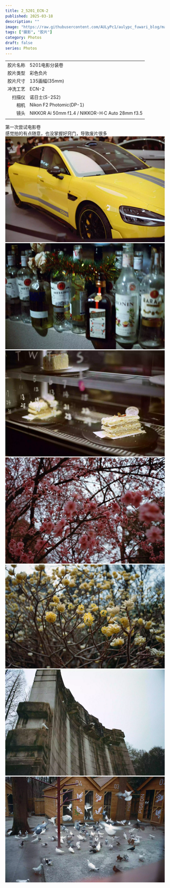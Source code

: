 ```yaml
---
title: 2_5201_ECN-2
published: 2025-03-18
description: ""
image: "https://raw.githubusercontent.com/AULyPc1/aulypc_fuwari_blog/main/picture/mypic/film/2_5201_ECN-2/25680021_1.webp"
tags: ["摄影", "胶片"]
category: Photos
draft: false
series: Photos
---
```


|          |                                                 |
| -------: | :---------------------------------------------- |
| 胶片名称 | 5201电影分装卷                                  |
| 胶片类型 | 彩色负片                                        |
| 胶片尺寸 | 135画幅(35mm)                                   |
| 冲洗工艺 | ECN-2                                           |
|   扫描仪 | 诺日士(S-2S2)                                   |
|     相机 | Nikon F2 Photomic(DP-1)                         |
|     镜头 | NIKKOR Ai 50mm f1.4 / NIKKOR-H·C Auto 28mm f3.5 |
|          |                                                 |
  
第一次尝试电影卷  
感觉拍的有点随意，也没掌握好窍门，导致废片很多  
<img src="https://raw.githubusercontent.com/AULyPc1/aulypc_fuwari_blog/main/picture/mypic/film/2_5201_ECN-2/25680012_1.webp" border=0 loading="lazy">
<img src="https://raw.githubusercontent.com/AULyPc1/aulypc_fuwari_blog/main/picture/mypic/film/2_5201_ECN-2/25680020_1.webp" border=0 loading="lazy">
<img src="https://raw.githubusercontent.com/AULyPc1/aulypc_fuwari_blog/main/picture/mypic/film/2_5201_ECN-2/25680021_1.webp" border=0 loading="lazy">
<img src="https://raw.githubusercontent.com/AULyPc1/aulypc_fuwari_blog/main/picture/mypic/film/2_5201_ECN-2/25680025_1.webp" border=0 loading="lazy">
<img src="https://raw.githubusercontent.com/AULyPc1/aulypc_fuwari_blog/main/picture/mypic/film/2_5201_ECN-2/25680029_1.webp" border=0 loading="lazy">
<img src="https://raw.githubusercontent.com/AULyPc1/aulypc_fuwari_blog/main/picture/mypic/film/2_5201_ECN-2/25680034_1.webp" border=0 loading="lazy">
<img src="https://raw.githubusercontent.com/AULyPc1/aulypc_fuwari_blog/main/picture/mypic/film/2_5201_ECN-2/25680035_1.webp" border=0 loading="lazy">